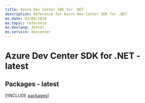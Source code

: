 ```yaml
---
title: Azure Dev Center SDK for .NET
description: Reference for Azure Dev Center SDK for .NET
ms.date: 03/08/2024
ms.topic: reference
ms.devlang: dotnet
ms.service: devcenter
---
```

# Azure Dev Center SDK for .NET - latest
## Packages - latest
[!INCLUDE [packages](dev-center-index.md)]